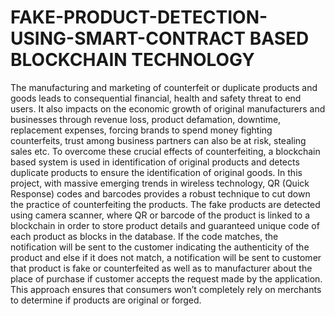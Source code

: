 # FAKE-PRODUCT-DETECTION-USING-SMART-CONTRACT BASED BLOCKCHAIN TECHNOLOGY
The manufacturing and marketing of counterfeit or duplicate products and goods leads to consequential financial, health and safety threat to end users. It also impacts on the economic growth of original manufacturers and businesses through revenue loss, product defamation, downtime, replacement expenses, forcing brands to spend money fighting counterfeits, trust among business partners can also be at risk, stealing sales etc. To overcome these crucial effects of counterfeiting, a blockchain based system is used in identification of original products and detects duplicate products to ensure the identification of original goods.
In this project, with massive emerging trends in wireless technology, QR (Quick Response) codes and barcodes provides a robust technique to cut down the practice of counterfeiting the products. The fake products are detected using camera scanner, where QR or barcode of the product is linked to a blockchain in order to store product details and guaranteed unique code of each product as blocks in the database. If the code matches, the notification will be sent to the customer indicating the authenticity of the product and else if it does not match, a notification will be sent to customer that product is fake or counterfeited as well as to manufacturer about the place of purchase if customer accepts the request made by the application. This approach ensures that consumers won’t completely rely on merchants to determine if products are original or forged.
